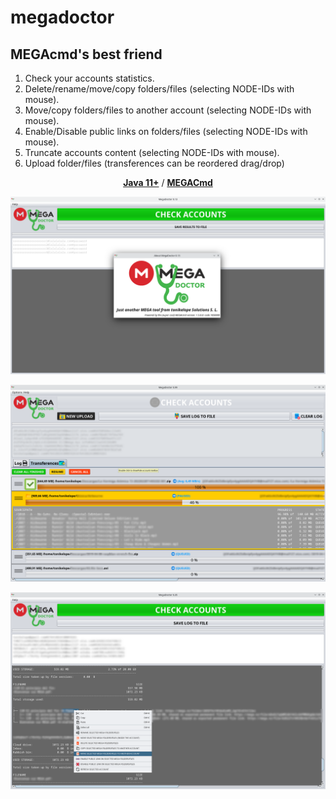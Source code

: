 # megadoctor

## MEGAcmd's best friend

1. Check your accounts statistics.
2. Delete/rename/move/copy folders/files (selecting NODE-IDs with mouse).
3. Move/copy folders/files to another account (selecting NODE-IDs with mouse).
4. Enable/Disable public links on folders/files (selecting NODE-IDs with mouse).
5. Truncate accounts content (selecting NODE-IDs with mouse).
6. Upload folder/files (transferences can be reordered drag/drop)

<p align="center"><a href="https://adoptopenjdk.net/"><b>Java 11+</b></a> / <a href="https://github.com/meganz/MEGAcmd"><b>MEGACmd</b></a></p>

<p align="center"><img src="https://github.com/tonikelope/megadoctor/raw/main/snapshots/screenshot.png"></p>
<p align="center"><img src="https://github.com/tonikelope/megadoctor/raw/main/snapshots/transfer.png"></p>
<p align="center"><img src="https://github.com/tonikelope/megadoctor/raw/main/snapshots/megadoctor2.png"></p>
